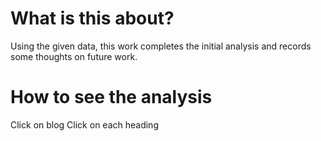 # What is this about?

Using the given data, this work completes the initial analysis and records some thoughts on future work.

# How to see the analysis

Click on blog
Click on each heading

